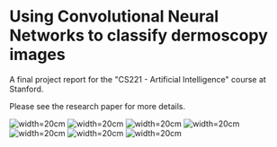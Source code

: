 # Using Convolutional Neural Networks to classify dermoscopy images

A final project report for the "CS221 - Artificial Intelligence" course at Stanford.

Please see the research paper for more details.

![width=20cm](images/CS221_Report.jpg)
![width=20cm](images/CS221_Report2.jpg)
![width=20cm](images/CS221_Report3.jpg)
![width=20cm](images/CS221_Report4.jpg)
![width=20cm](images/CS221_Report5.jpg)
![width=20cm](images/CS221_Report6.jpg)
![width=20cm](images/CS221_Report7.jpg)
